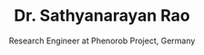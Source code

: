 ---
title: "Dr. Sathyanarayan Rao"
subtitle: "Research Engineer at Phenorob Project, Germany"
intro_text: |
  Welcome! I'm Dr. Sathyanarayan Rao, a scientific software developer passionate about bridging computational engineering and Machine Learning/ AI. Through my doctoral research on dynamic root water uptake modeling and subsequent work, I've developed expertise in scientific modeling, machine learning, inverse problems and data assimilation techniques.

  My journey spans multiple continents and institutions, contributing to my unique perspective on computational approaches in physical sciences. Currently, at Forschungszentrum Jülich, I'm advancing the Digital Agricultural Avatar project, where we're revolutionizing our understanding of plant-soil interactions through advanced computational modeling.

  On this site, you'll find my research contributions, technical projects, and insights from my research interests. Feel free to explore my online presence through these platforms:
background_image: "images/background.png" 
image: "images/sathya.jpg"
cards:
  - title: "LinkedIn"
    icon: "images/linkedin.png"
    iconH: "80px"
    iconW: "80px"
    link: "https://www.linkedin.com/in/sathyanarayanrao1/"
  - title: "GitHub"
    icon: "images/github.png"
    iconH: "60px"
    iconW: "60px"
    link: "https://github.com/sraocodes"
  - title: "Kaggle"
    icon: "images/kaggle.png"
    iconH: "60px"
    iconW: "120px"
    link: "https://www.kaggle.com/sathyanarayanrao89"
  - title: "Google Scholar"
    icon: "images/googlescholar.png"
    iconH: "50px"
    iconW: "50px"
    link: "https://scholar.google.co.uk/citations?user=9yc3jiIAAAAJ&hl=en"
  - title: "MATLAB files"
    icon: "images/matlab.png"
    iconH: "50px"
    iconW: "50px"
    link: "https://www.mathworks.com/matlabcentral/profile/authors/2686490"
  - title: "Compute Stories"
    link: "https://www.youtube.com/@ComputeStories"
    icon: "images/youtube.png"
    iconH: "70px"
    iconW: "60px"
  - title: "Orcid"
    link: "https://orcid.org/0000-0002-0071-5167"
    icon: "images/orcid.png"
    iconH: "70px"
    iconW: "60px"
  - title: "PhD Thesis"
    link: "https://dial.uclouvain.be/pr/boreal/object/boreal:239364"
    emoji: "🎓"
    emojiSize: "3rem"
  - title: "MS Thesis"
    link: "https://louis.uah.edu/uah-theses/579/"
    emoji: "🎓"
    emojiSize: "3rem"
markers:
  - lat: 12.9716
    lng: 77.5946
    title: "Bengaluru, India"
    type: "lived-work"
    details: "Birth until 2010 and 2020 to 2023 in Bengaluru, Karnataka."
  - lat: 32.806671
    lng: -86.791130
    title: "Alabama, USA"
    type: "lived-work"
    details: "Lived in Alabama from 2010-2014."
  - lat: 51.165691
    lng: 10.451526
    title: "Germany"
    type: "lived-work"
    details: "Worked in Germany from 2015-2016 & 2023 to 2025."
  - lat: 50.503887
    lng: 4.469936
    title: "Belgium"
    type: "lived-work"
    details: "Worked in Belgium from 2016-2020."
  - lat: 47.516231
    lng: 14.550072
    title: "Austria"
    type: "lived-work"
    details: "Visited as a student in 2018."
  - lat: 41.87194
    lng: 12.56738
    title: "Italy"
    type: "transit"
    details: "Visited Italy on a Vacation."
  - lat: 46.603354
    lng: 1.888334
    title: "France"
    type: "transit"
    details: "Visited France on a Vacation."
  - lat: 38.963745
    lng: 35.243322
    title: "Turkey"
    type: "transit"
    details: "Visited Turkey for an interview in 2015."
  - lat: 23.424076
    lng: 53.847818
    title: "United Arab Emirates"
    type: "transit"
    details: "Transit stop at Airport."
  - lat: 25.354826
    lng: 51.183884
    title: "Qatar"
    type: "transit"
    details: "Transit stop at Airport."
---